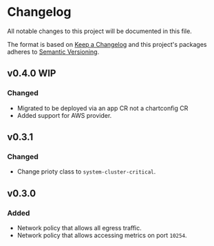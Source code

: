 # Changelog

All notable changes to this project will be documented in this file.

The format is based on [Keep a Changelog](http://keepachangelog.com/en/1.0.0/)
and this project's packages adheres to [Semantic Versioning](http://semver.org/spec/v2.0.0.html).

## v0.4.0 WIP

### Changed

- Migrated to be deployed via an app CR not a chartconfig CR
- Added support for AWS provider.

## v0.3.1

### Changed

- Change prioty class to `system-cluster-critical`.


## v0.3.0

### Added

- Network policy that allows all egress traffic.
- Network policy that allows accessing metrics on port `10254`.


